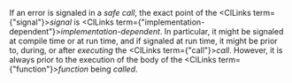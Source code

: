  



If an error is signaled in a *safe call*, the exact point of the <ClLinks  term={"signal"}><i>signal</i></ClLinks> is <ClLinks  term={"implementation-dependent"}><i>implementation-dependent</i></ClLinks>. In particular, it might be signaled at compile time or at run time, and if signaled at run time, it might be prior to, during, or after *executing* the <ClLinks  term={"call"}><i>call</i></ClLinks>. However, it is always prior to the execution of the body of the <ClLinks  term={"function"}><i>function</i></ClLinks> being *called*. 



